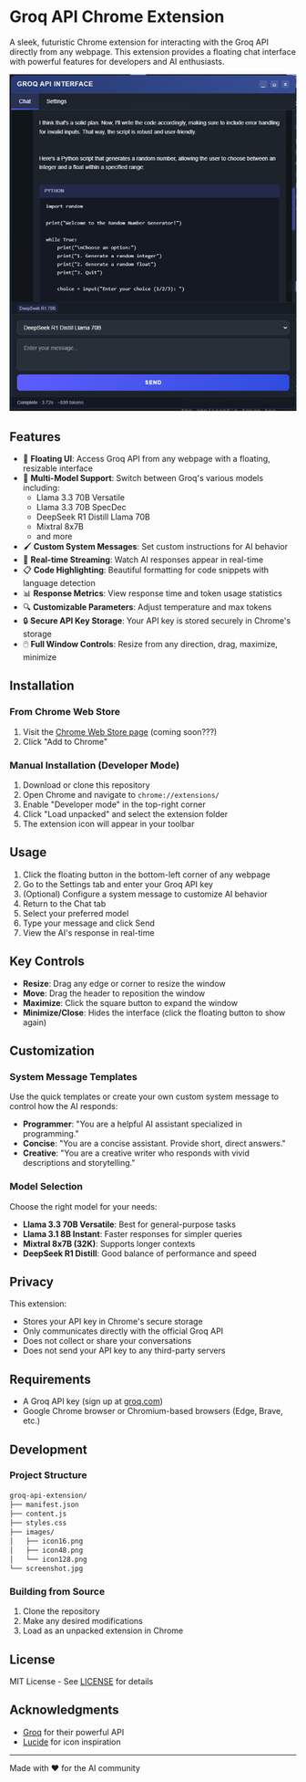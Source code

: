 # Groq API Chrome Extension

A sleek, futuristic Chrome extension for interacting with the Groq API directly from any webpage. This extension provides a floating chat interface with powerful features for developers and AI enthusiasts.

![Groq API Extension Screenshot](screenshot.jpg)

## Features

- 🚀 **Floating UI**: Access Groq API from any webpage with a floating, resizable interface
- 🧩 **Multi-Model Support**: Switch between Groq's various models including:
  - Llama 3.3 70B Versatile
  - Llama 3.3 70B SpecDec
  - DeepSeek R1 Distill Llama 70B
  - Mixtral 8x7B
  - and more
- 🖌️ **Custom System Messages**: Set custom instructions for AI behavior
- 🔄 **Real-time Streaming**: Watch AI responses appear in real-time
- 📋 **Code Highlighting**: Beautiful formatting for code snippets with language detection
- 📊 **Response Metrics**: View response time and token usage statistics
- 🔍 **Customizable Parameters**: Adjust temperature and max tokens
- 🔒 **Secure API Key Storage**: Your API key is stored securely in Chrome's storage
- 🖱️ **Full Window Controls**: Resize from any direction, drag, maximize, minimize

## Installation

### From Chrome Web Store
1. Visit the [Chrome Web Store page](#) (coming soon???)
2. Click "Add to Chrome"

### Manual Installation (Developer Mode)
1. Download or clone this repository
2. Open Chrome and navigate to `chrome://extensions/`
3. Enable "Developer mode" in the top-right corner
4. Click "Load unpacked" and select the extension folder
5. The extension icon will appear in your toolbar

## Usage

1. Click the floating button in the bottom-left corner of any webpage
2. Go to the Settings tab and enter your Groq API key
3. (Optional) Configure a system message to customize AI behavior
4. Return to the Chat tab
5. Select your preferred model
6. Type your message and click Send
7. View the AI's response in real-time

## Key Controls

- **Resize**: Drag any edge or corner to resize the window
- **Move**: Drag the header to reposition the window
- **Maximize**: Click the square button to expand the window
- **Minimize/Close**: Hides the interface (click the floating button to show again)

## Customization

### System Message Templates
Use the quick templates or create your own custom system message to control how the AI responds:

- **Programmer**: "You are a helpful AI assistant specialized in programming."
- **Concise**: "You are a concise assistant. Provide short, direct answers."
- **Creative**: "You are a creative writer who responds with vivid descriptions and storytelling."

### Model Selection
Choose the right model for your needs:

- **Llama 3.3 70B Versatile**: Best for general-purpose tasks
- **Llama 3.1 8B Instant**: Faster responses for simpler queries
- **Mixtral 8x7B (32K)**: Supports longer contexts
- **DeepSeek R1 Distill**: Good balance of performance and speed

## Privacy

This extension:
- Stores your API key in Chrome's secure storage
- Only communicates directly with the official Groq API
- Does not collect or share your conversations
- Does not send your API key to any third-party servers

## Requirements

- A Groq API key (sign up at [groq.com](https://groq.com))
- Google Chrome browser or Chromium-based browsers (Edge, Brave, etc.)

## Development

### Project Structure
```
groq-api-extension/
├── manifest.json
├── content.js
├── styles.css
├── images/
│   ├── icon16.png
│   ├── icon48.png
│   └── icon128.png
└── screenshot.jpg
```

### Building from Source
1. Clone the repository
2. Make any desired modifications
3. Load as an unpacked extension in Chrome

## License

MIT License - See [LICENSE](LICENSE) for details

## Acknowledgments

- [Groq](https://groq.com) for their powerful API
- [Lucide](https://lucide.dev) for icon inspiration

---

Made with ❤️ for the AI community